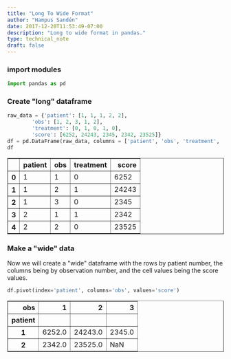 ```yaml
---
title: "Long To Wide Format"
author: "Hampus Sandén"
date: 2017-12-20T11:53:49-07:00
description: "Long to wide format in pandas."
type: technical_note
draft: false
---
```

### import modules


```python
import pandas as pd
```

### Create "long" dataframe


```python
raw_data = {'patient': [1, 1, 1, 2, 2], 
        'obs': [1, 2, 3, 1, 2], 
        'treatment': [0, 1, 0, 1, 0],
        'score': [6252, 24243, 2345, 2342, 23525]} 
df = pd.DataFrame(raw_data, columns = ['patient', 'obs', 'treatment', 'score'])
df
```




<div>
<table border="1" class="dataframe">
  <thead>
    <tr style="text-align: right;">
      <th></th>
      <th>patient</th>
      <th>obs</th>
      <th>treatment</th>
      <th>score</th>
    </tr>
  </thead>
  <tbody>
    <tr>
      <th>0</th>
      <td>1</td>
      <td>1</td>
      <td>0</td>
      <td>6252</td>
    </tr>
    <tr>
      <th>1</th>
      <td>1</td>
      <td>2</td>
      <td>1</td>
      <td>24243</td>
    </tr>
    <tr>
      <th>2</th>
      <td>1</td>
      <td>3</td>
      <td>0</td>
      <td>2345</td>
    </tr>
    <tr>
      <th>3</th>
      <td>2</td>
      <td>1</td>
      <td>1</td>
      <td>2342</td>
    </tr>
    <tr>
      <th>4</th>
      <td>2</td>
      <td>2</td>
      <td>0</td>
      <td>23525</td>
    </tr>
  </tbody>
</table>
</div>



### Make a "wide" data

Now we will create a "wide" dataframe with the rows by patient number, the columns being by observation number, and the cell values being the score values.


```python
df.pivot(index='patient', columns='obs', values='score')
```




<div>
<table border="1" class="dataframe">
  <thead>
    <tr style="text-align: right;">
      <th>obs</th>
      <th>1</th>
      <th>2</th>
      <th>3</th>
    </tr>
    <tr>
      <th>patient</th>
      <th></th>
      <th></th>
      <th></th>
    </tr>
  </thead>
  <tbody>
    <tr>
      <th>1</th>
      <td>6252.0</td>
      <td>24243.0</td>
      <td>2345.0</td>
    </tr>
    <tr>
      <th>2</th>
      <td>2342.0</td>
      <td>23525.0</td>
      <td>NaN</td>
    </tr>
  </tbody>
</table>
</div>



